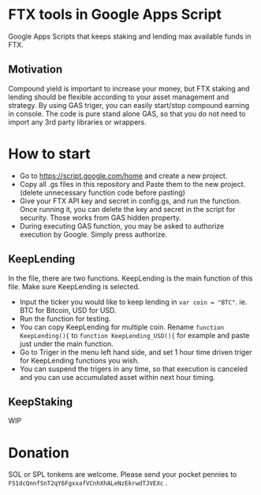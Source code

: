 # FTX tools in Google Apps Script
Google Apps Scripts that keeps staking and lending max available funds in FTX.
## Motivation
Compound yield is important to increase your money, but FTX staking and lending should be flexible according to your asset management and strategy. By using GAS triger, you can easily start/stop compound earning in console. The code is pure stand alone GAS, so that you do not need to import any 3rd party libraries or wrappers.
# How to start 
- Go to https://script.google.com/home and create a new project.
- Copy all .gs files in this repository and Paste them to the new project. (delete unnecessary function code before pasting)
- Give your FTX API key and secret in config.gs, and run the function. Once running it, you can delete the key and secret in the script for security. Those works from GAS hidden property.
- During executing GAS function, you may be asked to authorize execution by Google. Simply press authorize.
## KeepLending
In the file, there are two functions. KeepLending is the main function of this file. Make sure KeepLending is selected.
- Input the ticker you would like to keep lending in `var coin = "BTC"`. ie. BTC for Bitcoin, USD for USD.
- Run the function for testing.
- You can copy KeepLending for multiple coin. Rename `function KeepLending(){` to `function KeepLending_USD(){` for example and paste just under the main function.
- Go to Triger in the menu left hand side, and set 1 hour time driven triger for KeepLending functions you wish.
- You can suspend the trigers in any time, so that execution is canceled and you can use accumulated asset within next hour timing.
## KeepStaking
WIP
# Donation
SOL or SPL tonkens are welcome. Please send your pocket pennies to `FS1dcQnnfSnT2qY6FgxxafVCnhXhALeNzEkrwdTJVEXc` .
